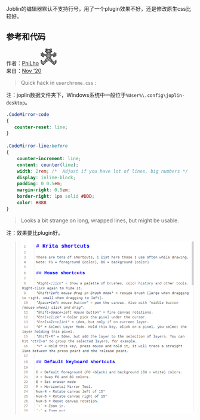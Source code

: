 Joblin的编辑器默认不支持行号，用了一个plugin效果不好，还是修改原生css比较好。

## 参考和代码
作者：[PhiLho](https://discourse.joplinapp.org/u/PhiLho "https://discourse.joplinapp.org/u/PhiLho") [![](/images/839df3d2faf24ac89215db6baaac7a08%201.png)](https://discourse.joplinapp.org/u/PhiLho "https://discourse.joplinapp.org/u/PhiLho")  
来自：[Nov '20](https://discourse.joplinapp.org/t/option-to-show-line-numbers-in-editor/8313/22 "https://discourse.joplinapp.org/t/option-to-show-line-numbers-in-editor/8313/22")

>Quick hack in `userchrome.css` :

注：joplin数据文件夹下，Windows系统中一般位于`%User%\.config\joplin-desktop`。

```css
.CodeMirror-code
{
   counter-reset: line;
}

.CodeMirror-line:before
{
    counter-increment: line;
    content: counter(line);
    width: 2rem; /*  Adjust if you have lot of lines, big numbers */
    display: inline-block;
    padding: 0 0.5em;
    margin-right: 0.5em;
    border-right: 1px solid #DDD;
    color: #888
} 
```

>Looks a bit strange on long, wrapped lines, but might be usable. 

注：效果要比plugin好。

>![](/images/456018827c7542b18acd4893fb75c3aa.png)
